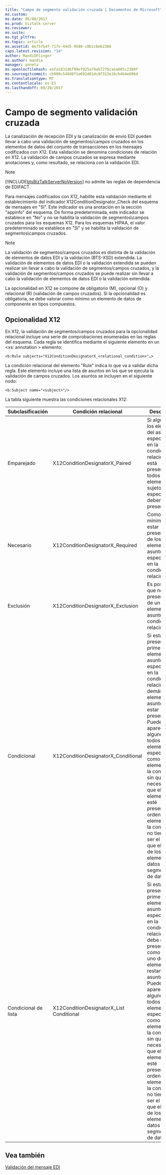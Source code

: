 ```yaml
---
title: "Campo de segmento validación cruzada | Documentos de Microsoft"
ms.custom: 
ms.date: 06/08/2017
ms.prod: biztalk-server
ms.reviewer: 
ms.suite: 
ms.tgt_pltfrm: 
ms.topic: article
ms.assetid: 6e757b4f-71fe-44d5-9580-c8b1c8eb2366
caps.latest.revision: "14"
author: MandiOhlinger
ms.author: mandia
manager: anneta
ms.openlocfilehash: eafa1831d6f99ef925a79ab7276caea005c2380f
ms.sourcegitcommit: cb908c540d8f1a692d01dc8f313e16cb4b4e696d
ms.translationtype: MT
ms.contentlocale: es-ES
ms.lasthandoff: 09/20/2017
---
```

# <a name="cross-field-segment-validation"></a>Campo de segmento validación cruzada
La canalización de recepción EDI y la canalización de envío EDI pueden llevar a cabo una validación de segmentos/campos cruzados en los elementos de datos del conjunto de transacciones en los mensajes codificados con X12. Esta validación se denomina condiciones de relación en X12. La validación de campos cruzados se expresa mediante anotaciones y, como resultado, se relaciona con la validación EDI.  
  
> [!NOTE]
>  [!INCLUDE[btsBizTalkServerNoVersion](../includes/btsbiztalkservernoversion-md.md)] no admite las reglas de dependencia de EDIFACT.  
  
 Para mensajes codificados con X12, habilite esta validación mediante el establecimiento del indicador X12ConditionDesignator_Check del esquema de mensajes en "Sí". Este indicador es una anotación en la sección "appinfo" del esquema. De forma predeterminada, este indicador se establece en "No" y no se habilita la validación de segmentos\campos cruzados para los esquemas X12. Para los esquemas HIPAA, el valor predeterminado se establece en "Sí" y se habilita la validación de segmentos\campos cruzados.  
  
> [!NOTE]
>  La validación de segmentos/campos cruzados es distinta de la validación de elementos de datos EDI y la validación (BTS-XSD) extendida. La validación de elementos de datos EDI o la validación extendida se pueden realizar sin llevar a cabo la validación de segmentos/campos cruzados, y la validación de segmentos/campos cruzados se puede realizar sin llevar a cabo la validación de elementos de datos EDI o la validación extendida.  
  
 La opcionalidad en X12 se compone de obligatorio (M), opcional (O) y relacional (R) (validación de campos cruzados). Si la opcionalidad es obligatoria, se debe valorar como mínimo un elemento de datos de componente en tipos compuestos.  
  
## <a name="x12-optionality"></a>Opcionalidad X12  
 En X12, la validación de segmentos/campos cruzados para la opcionalidad relacional incluye una serie de comprobaciones enumeradas en las reglas del esquema. Cada regla se identifica mediante el siguiente elemento en un \<xs: annotation > elemento:  
  
```  
<b:Rule subjects="X12ConditionDesignatorX_<relational_condition>"…>  
```  
  
 La condición relacional del elemento "Rule" indica lo que va a validar dicha regla. Este elemento incluye una lista de asuntos en los que se ejecuta la validación de campos cruzados. Los asuntos se incluyen en el siguiente nodo:  
  
```  
<b:Subject name="<subject>"/>  
```  
  
 La tabla siguiente muestra las condiciones relacionales X12:  
  
|Subclasificación|Condición relacional|Description|  
|-----------------------|--------------------------|-----------------|  
|Emparejado|X12ConditionDesignatorX_Paired|Si alguno de los elementos del asunto especificados en la condición relacional está presente, todos los elementos del sujeto especificados deben estar presentes.|  
|Necesario|X12ConditionDesignatorX_Required|Como mínimo, debe estar presente uno de los elementos del asunto especificado en la condición relacional.|  
|Exclusión|X12ConditionDesignatorX_Exclusion|Es posible que no esté presente más de un elemento del asunto en la condición relacional.|  
|Condicional|X12ConditionDesignatorX_Conditional|Si está presente el primer elemento del asunto especificado en la condición relacional, los demás elementos del asunto deben estar presentes. Puede aparecer alguno o todos los elementos no especificados como primer elemento en la condición sin que sea necesario que el primer elemento esté presente. El orden de los elementos en la condición no tiene que ser el mismo que el orden de los elementos de datos en los segmentos de datos.|  
|Condicional de lista|X12ConditionDesignatorX_List Conditional|Si está presente el primer elemento del asunto especificado en la condición relacional, debe estar presente, como mínimo, uno de los elementos restantes del asunto. Puede aparecer alguno o todos los elementos no especificados como primer elemento en la condición sin que sea necesario que el primer elemento esté presente. El orden de los elementos en la condición no tiene que ser el mismo que el orden de los elementos de datos en los segmentos de datos.|  
  
## <a name="see-also"></a>Vea también  
 [Validación del mensaje EDI](../core/edi-message-validation.md)